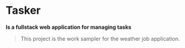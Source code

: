 # Tasker
**Is a fullstack web application for managing tasks**

> This project is the work sampler for the weather job application.
